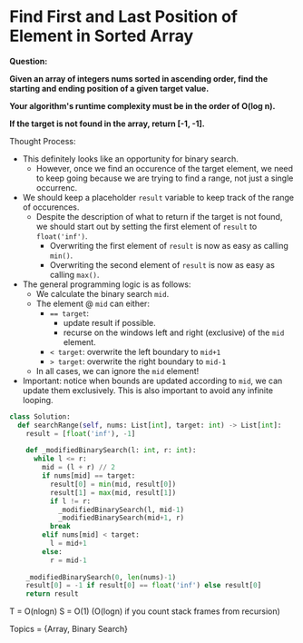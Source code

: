 # Find First and Last Position of Element in Sorted Array

<b>Question:</b>

<b>Given an array of integers nums sorted in ascending order, find the starting and ending position of a given target value.</b>   

<b>Your algorithm's runtime complexity must be in the order of O(log n).</b>   

<b>If the target is not found in the array, return [-1, -1].</b>

Thought Process:
* This definitely looks like an opportunity for binary search.
  * However, once we find an occurence of the target element, we need to keep going because we are trying to find a range, not just a single occurrenc.
* We should keep a placeholder `result` variable to keep track of the range of occurences.
  * Despite the description of what to return if the target is not found, we should start out by setting the first element of `result` to `float('inf')`.
    * Overwriting the first element of `result` is now as easy as calling `min()`.
    * Overwriting the second element of `result` is now as easy as calling `max()`.
* The general programming logic is as follows:
  * We calculate the binary search `mid`.
  * The element @ `mid` can either:
    * `== target`:
      * update result if possible.
      * recurse on the windows left and right (exclusive) of the `mid` element.
    * `< target`: overwrite the left boundary to `mid+1`
    * `> target`: overwrite the right boundary to `mid-1`
  * In all cases, we can ignore the `mid` element!
* Important: notice when bounds are updated according to `mid`, we can update them exclusively. This is also important to avoid any infinite looping.


```python
class Solution:
  def searchRange(self, nums: List[int], target: int) -> List[int]:
    result = [float('inf'), -1]
    
    def _modifiedBinarySearch(l: int, r: int):
      while l <= r:
        mid = (l + r) // 2
        if nums[mid] == target:
          result[0] = min(mid, result[0])
          result[1] = max(mid, result[1])
          if l != r:
            _modifiedBinarySearch(l, mid-1)
            _modifiedBinarySearch(mid+1, r)
          break
        elif nums[mid] < target:
          l = mid+1
        else:
          r = mid-1
      
    _modifiedBinarySearch(0, len(nums)-1)
    result[0] = -1 if result[0] == float('inf') else result[0]
    return result
```
   
T = O(nlogn) 
S = O(1) (O(logn) if you count stack frames from recursion)   
  
Topics = {Array, Binary Search} 

